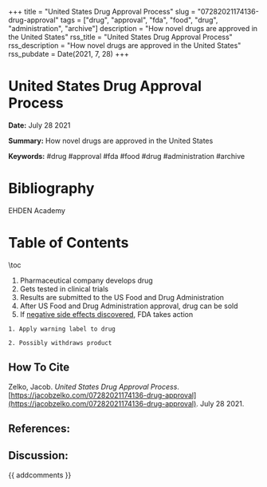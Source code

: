 +++
title = "United States Drug Approval Process"
slug = "07282021174136-drug-approval"
tags = ["drug", "approval", "fda", "food", "drug", "administration", "archive"]
description = "How novel drugs are approved in the United States"
rss_title = "United States Drug Approval Process"
rss_description = "How novel drugs are approved in the United States"
rss_pubdate = Date(2021, 7, 28)
+++



United States Drug Approval Process
=========

**Date:** July 28 2021

**Summary:** How novel drugs are approved in the United States

**Keywords:** #drug #approval #fda #food #drug #administration  #archive

Bibliography
==========

EHDEN Academy

Table of Contents
=========

\toc

1. Pharmaceutical company develops drug
2. Gets tested in clinical trials
3. Results are submitted to the US Food and Drug Administration
4. After US Food and Drug Administration approval, drug can be sold
5. If [negative side effects discovered](https://jacobzelko.com/07282021175202-fda-risk-prevention), FDA takes action

```
1. Apply warning label to drug

2. Possibly withdraws product
```
## How To Cite

 Zelko, Jacob. _United States Drug Approval Process_. [https://jacobzelko.com/07282021174136-drug-approval](https://jacobzelko.com/07282021174136-drug-approval). July 28 2021.
## References:
## Discussion: 

{{ addcomments }}
